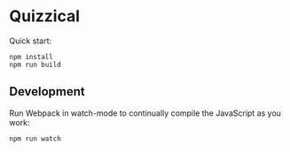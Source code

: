 # Quizzical

Quick start:

```shell
npm install
npm run build
````

## Development

Run Webpack in watch-mode to continually compile the JavaScript as you work:

```shell
npm run watch
```
